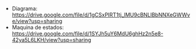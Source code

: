 - Diagrama: https://drive.google.com/file/d/1gCSxPIRT1tj_lMU9cBNLlBbNNXeGWWve/view?usp=sharing
- Maquina de estados: https://drive.google.com/file/d/1SYJh5uY6MdU6ghHz2n5e8-42ya5L6LKH/view?usp=sharing
